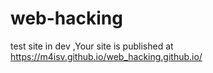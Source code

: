 # web-hacking
test
site in dev ,Your site is published at https://m4isv.github.io/web_hacking.github.io/
